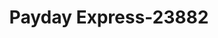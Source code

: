 ---
f_zip-code: 45694
f_state-code: OH
title: Payday Express-23882
f_phone: 740-574-1718
f_city-only: Wheelersburg
f_address: 8520 Ohio River Rd Wheelersburg
f_location-unique-id: '23882'
slug: payday-express-23882
updated-on: '2024-05-30T13:46:58.046Z'
created-on: '2024-05-30T13:36:59.803Z'
published-on: '2024-05-30T13:54:32.469Z'
f_city-state: cms/city/wheelersburg-oh.md
f_company: cms/company/payday-express.md
f_state: cms/state/ohio.md
layout: '[payday-loan].html'
tags: payday-loan
---
